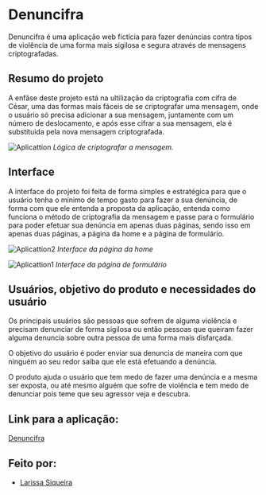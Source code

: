 #  Denuncifra

Denuncifra é uma aplicação web fictícia para fazer denúncias contra tipos de violência de uma forma mais
sigilosa e segura através de mensagens criptografadas.
## Resumo do projeto

A enfâse deste projeto está na ultilização da criptografia com cifra de César, uma das
formas mais fáceis de se criptografar uma mensagem, onde o usuário só precisa adicionar a sua mensagem,
juntamente com um número de deslocamento, e após esse cifrar a sua mensagem, ela 
é substituida pela nova mensagem criptografada.

![Aplicattion](https://user-images.githubusercontent.com/64505863/126699560-45229665-9b8e-4304-9478-1987f593f866.gif)
_Lógica de criptografar a mensagem._

## Interface

A interface do projeto foi feita de forma simples e estratégica para que o usuário
tenha o mínimo de tempo gasto para fazer a sua denúncia, de forma com que ele entenda
a proposta da aplicação, entenda como funciona o método de criptografia da mensagem e 
passe para o formulário para poder efetuar sua denúncia em apenas duas páginas, sendo 
isso em apenas duas páginas, a página da home e a página de formulário.

![Aplicattion2](https://user-images.githubusercontent.com/64505863/126704031-441fd3a6-d3a3-49a0-b046-328eb7c59487.gif)
_Interface da página da home_

![Aplicattion1](https://user-images.githubusercontent.com/64505863/126703354-745f4952-483f-40a3-9b8d-bf3b75af9409.gif)
_Interface da página de formulário_

## Usuários, objetivo do produto e necessidades do usuário

Os príncipais usuários são pessoas que sofrem de alguma violência e precisam denunciar
de forma sigilosa ou então pessoas que queiram fazer alguma denuncia sobre outra pessoa 
de uma forma mais disfarçada.

O objetivo do usuário é poder enviar sua denuncia de maneira com que ninguém ao seu
redor saiba que ele está efetuando a denúncia.

O produto ajuda o usuário que tem medo de fazer uma denúncia e a mesma ser exposta,
ou até mesmo alguém que sofre de violência e tem medo de denunciar pois teme 
que seu agressor veja e descubra.

## Link para a aplicação:
[Denuncifra](https://larissasiq.github.io/SAP006-cipher/index.html)
## Feito por:
* [Larissa Siqueira](https://github.com/LarissaSiq)
